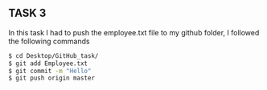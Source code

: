 ## TASK 3
In this task I had to push the employee.txt file to my github folder,
I followed the following commands
```bash
$ cd Desktop/GitHub_task/
$ git add Employee.txt
$ git commit -m "Hello"
$ git push origin master
```
